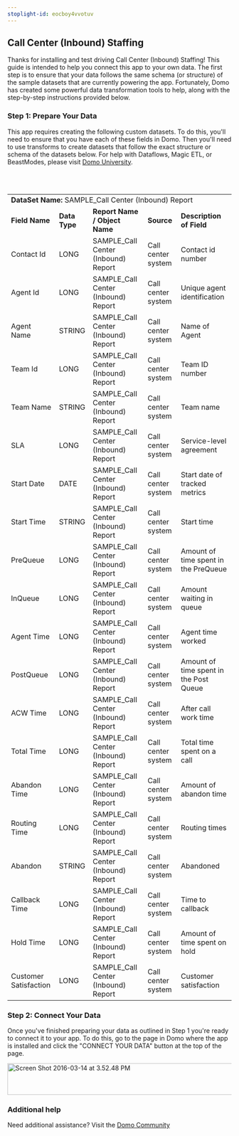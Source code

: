 ```yaml
---
stoplight-id: eocboy4vvotuv
---
```


<div class="col-md-12 content-panel">
                <h2>Call Center (Inbound) Staffing</h2>
                <p></p><p>Thanks for installing and test driving <span id="title">Call Center (Inbound) Staffing</span>! This guide is intended to help you connect this app to your own data. The first step is to ensure that your data follows the same schema (or structure) of the sample datasets that are currently powering the app. Fortunately, Domo has created some powerful data transformation tools to help, along with the step-by-step instructions provided below.</p><div class="doc-row" id="Step%201:%20Identify%20Required%20Data%20Fields"><h3 class="doc-row-title">Step 1: Prepare Your Data</h3><div class="small-pad-bottom"><p>This app requires creating the following custom datasets. To do this, you'll need to ensure that you have each of these fields in Domo. Then you'll need to use transforms to create datasets that follow the exact structure or schema of the datasets below. For help with Dataflows, Magic ETL, or BeastModes, please visit <a href="https://university.domo.com/" target="_blank">Domo University</a>.</p></div>
                <br><br>
                <div id="custom-data-container"><table id="SAMPLE_Call-Center-(Inbound)-Report"><tbody><tr><td colspan="6"><strong>DataSet Name:</strong> <span class="value">SAMPLE_Call Center (Inbound) Report</span></td></tr><!--tr>    <td colspan="6"></td></tr--><tr><td><strong>Field Name</strong></td><td><strong>Data Type</strong></td><td><strong>Report Name / Object Name</strong></td><td><strong>Source </strong></td><td colspan="2"><strong>Description of Field</strong></td></tr><tr><td>Contact Id</td><td>LONG</td><td>SAMPLE_Call Center (Inbound) Report</td><td>Call center system</td><td colspan="2">Contact id number</td></tr><tr><td>Agent Id</td><td>LONG</td><td>SAMPLE_Call Center (Inbound) Report</td><td>Call center system</td><td colspan="2">Unique agent identification</td></tr><tr><td>Agent Name</td><td>STRING</td><td>SAMPLE_Call Center (Inbound) Report</td><td>Call center system</td><td colspan="2">Name of Agent</td></tr><tr><td>Team Id</td><td>LONG</td><td>SAMPLE_Call Center (Inbound) Report</td><td>Call center system</td><td colspan="2">Team ID number</td></tr><tr><td>Team Name</td><td>STRING</td><td>SAMPLE_Call Center (Inbound) Report</td><td>Call center system</td><td colspan="2">Team name</td></tr><tr><td>SLA</td><td>LONG</td><td>SAMPLE_Call Center (Inbound) Report</td><td>Call center system</td><td colspan="2">Service-level agreement</td></tr><tr><td>Start Date</td><td>DATE</td><td>SAMPLE_Call Center (Inbound) Report</td><td>Call center system</td><td colspan="2">Start date of tracked metrics </td></tr><tr><td>Start Time</td><td>STRING</td><td>SAMPLE_Call Center (Inbound) Report</td><td>Call center system</td><td colspan="2">Start time</td></tr><tr><td>PreQueue</td><td>LONG</td><td>SAMPLE_Call Center (Inbound) Report</td><td>Call center system</td><td colspan="2">Amount of time spent in the PreQueue</td></tr><tr><td>InQueue</td><td>LONG</td><td>SAMPLE_Call Center (Inbound) Report</td><td>Call center system</td><td colspan="2">Amount waiting in queue</td></tr><tr><td>Agent Time</td><td>LONG</td><td>SAMPLE_Call Center (Inbound) Report</td><td>Call center system</td><td colspan="2">Agent time worked</td></tr><tr><td>PostQueue</td><td>LONG</td><td>SAMPLE_Call Center (Inbound) Report</td><td>Call center system</td><td colspan="2">Amount of time spent in the Post Queue</td></tr><tr><td>ACW Time</td><td>LONG</td><td>SAMPLE_Call Center (Inbound) Report</td><td>Call center system</td><td colspan="2">After call work time</td></tr><tr><td>Total Time</td><td>LONG</td><td>SAMPLE_Call Center (Inbound) Report</td><td>Call center system</td><td colspan="2">Total time spent on a call</td></tr><tr><td>Abandon Time</td><td>LONG</td><td>SAMPLE_Call Center (Inbound) Report</td><td>Call center system</td><td colspan="2">Amount of abandon time</td></tr><tr><td>Routing Time</td><td>LONG</td><td>SAMPLE_Call Center (Inbound) Report</td><td>Call center system</td><td colspan="2">Routing times</td></tr><tr><td>Abandon</td><td>STRING</td><td>SAMPLE_Call Center (Inbound) Report</td><td>Call center system</td><td colspan="2">Abandoned</td></tr><tr><td>Callback Time</td><td>LONG</td><td>SAMPLE_Call Center (Inbound) Report</td><td>Call center system</td><td colspan="2">Time to callback</td></tr><tr><td>Hold Time</td><td>LONG</td><td>SAMPLE_Call Center (Inbound) Report</td><td>Call center system</td><td colspan="2">Amount of time spent on hold</td></tr><tr><td>Customer Satisfaction</td><td>LONG</td><td>SAMPLE_Call Center (Inbound) Report</td><td>Call center system</td><td colspan="2">Customer satisfaction</td></tr></tbody></table><div class="doc-row medium-pad-top">
                <h3 class="doc-row-title">Step 2: Connect Your Data</h3>
                <div class="small-pad-bottom">
                    <p>Once you've finished preparing your data as outlined in Step 1 you're ready to connect it to your app. To do this, go to the page in Domo where the app is installed and click the "CONNECT YOUR DATA" button at the top of the page.</p>
                    <p class="small-pad">
                    <img class="alignnone size-full wp-image-1207" src="https://s3.amazonaws.com/development.domo.com/wp-content/uploads/2016/03/14155707/Screen-Shot-2016-03-14-at-3.52.48-PM1.png" alt="Screen Shot 2016-03-14 at 3.52.48 PM" width="1158" height="71">
                    </p>
                    <div id="ooyalaplayer-IyYTc1MjE61NwLdtrxXvZuhH-dSGbWnR" class="ooyalaplayer"></div>
                    <script>
                        OO.ready(function() {
                            OO.Player.create("ooyalaplayer-IyYTc1MjE61NwLdtrxXvZuhH-dSGbWnR", "IyYTc1MjE61NwLdtrxXvZuhH-dSGbWnR", {
                                height: 380
                            });
                        });
                    </script>
                </div>
                <h3 class="doc-row-title">Additional help</h3>
                <div class="small-pad-bottom">
                    <p>Need additional assistance? Visit the <a href="https://dojo.domo.com">Domo Community</a></p>
                </div>
            </div></div></div><p></p>            </div>